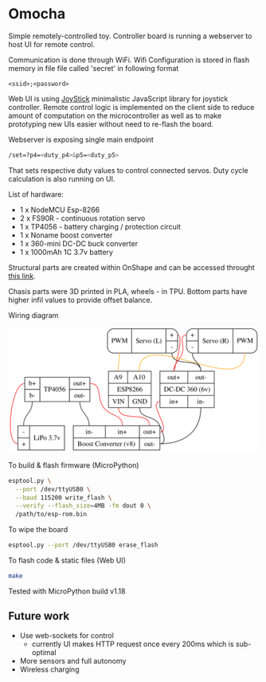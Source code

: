 # Omocha

Simple remotely-controlled toy. Controller board is running a webserver to host UI for remote control.

Communication is done through WiFi. Wifi Configuration is stored in flash memory in file file called 'secret' in following format

```
<ssid>;<password>
```

Web UI is using [JoyStick](https://github.com/bobboteck/JoyStick/) minimalistic JavaScript library for joystick controller. Remote control logic is implemented on the client side to reduce amount of computation on the microcontroller as well as to make prototyping new UIs easier without need to re-flash the board.

Webserver is exposing single main endpoint

```bash
/set=?p4=<duty_p4>&p5=<duty_p5>
```

That sets respective duty values to control connected servos. Duty cycle calculation is also running on UI.

List of hardware:

- 1 x NodeMCU Esp-8266
- 2 x FS90R - continuous rotation servo
- 1 x TP4056 - battery charging / protection circuit
- 1 x Noname boost converter
- 1 x 360-mini DC-DC buck converter
- 1 x 1000mAh 1C 3.7v battery

Structural parts are created within OnShape and can be accessed throught [this link](https://cad.onshape.com/documents/6b025ad5b8d3cd7ed16cbb3e/w/f27e21178ea5a2d9bdf98c12/e/2fbd7fb4a6eb46e4acefeec9?renderMode=0&uiState=65a694ebbeed7c1f54f48a05).

Chasis parts were 3D printed in PLA, wheels - in TPU. Bottom parts have higher infil values to provide offset balance.

Wiring diagram

<img src="./wiring.svg"/>

To build & flash firmware (MicroPython)

```bash
esptool.py \
  --port /dev/ttyUSB0 \
  --baud 115200 write_flash \
  --verify --flash_size=4MB -fm dout 0 \
  /path/to/esp-rom.bin
```

To wipe the board

```bash
esptool.py --port /dev/ttyUSB0 erase_flash
```

To flash code & static files (Web UI)

```bash
make
```

Tested with MicroPython build v1.18

## Future work

- Use web-sockets for control
  - currently UI makes HTTP request once every 200ms which is sub-optimal
- More sensors and full autonomy
- Wireless charging
